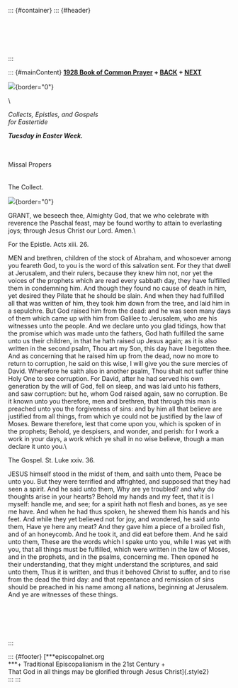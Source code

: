 ::: {#container}
::: {#header}
#  
:::

::: {#mainContent}
**[1928 Book of Common Prayer](../index.html) +
[BACK](Eastermonday.html) + [NEXT](Easter1.html)**

![](http://stats.superstats.com/b/ss/DAVIDMCMANNES/1){border="0"}

\

*Collects, Epistles, and Gospels\
for Eastertide*

***Tuesday in Easter Week.***

[\
](EasterMP.html)[](../readings/Easter.html#anchor2551497)\
Missal Propers
[](http://www.episcopalnet.org/DBS/DOR.html#anchor1129459)\
\
\
The Collect.

![](http://stats.superstats.com/b/ss/DAVIDMCMANNES/1){border="0"}

GRANT, we beseech thee, Almighty God, that we who celebrate with
reverence the Paschal feast, may be found worthy to attain to
everlasting joys; through Jesus Christ our Lord. Amen.\

For the Epistle. Acts xiii. 26.

MEN and brethren, children of the stock of Abraham, and whosoever among
you feareth God, to you is the word of this salvation sent. For they
that dwell at Jerusalem, and their rulers, because they knew him not,
nor yet the voices of the prophets which are read every sabbath day,
they have fulfilled them in condemning him. And though they found no
cause of death in him, yet desired they Pilate that he should be slain.
And when they had fulfilled all that was written of him, they took him
down from the tree, and laid him in a sepulchre. But God raised him from
the dead: and he was seen many days of them which came up with him from
Galilee to Jerusalem, who are his witnesses unto the people. And we
declare unto you glad tidings, how that the promise which was made unto
the fathers, God hath fulfilled the same unto us their children, in that
he hath raised up Jesus again; as it is also written in the second
psalm, Thou art my Son, this day have I begotten thee. And as concerning
that he raised him up from the dead, now no more to return to
corruption, he said on this wise, I will give you the sure mercies of
David. Wherefore he saith also in another psalm, Thou shalt not suffer
thine Holy One to see corruption. For David, after he had served his own
generation by the will of God, fell on sleep, and was laid unto his
fathers, and saw corruption: but he, whom God raised again, saw no
corruption. Be it known unto you therefore, men and brethren, that
through this man is preached unto you the forgiveness of sins: and by
him all that believe are justified from all things, from which ye could
not be justified by the law of Moses. Beware therefore, lest that come
upon you, which is spoken of in the prophets; Behold, ye despisers, and
wonder, and perish: for I work a work in your days, a work which ye
shall in no wise believe, though a man declare it unto you.\

The Gospel. St. Luke xxiv. 36.

JESUS himself stood in the midst of them, and saith unto them, Peace be
unto you. But they were terrified and affrighted, and supposed that they
had seen a spirit. And he said unto them, Why are ye troubled? and why
do thoughts arise in your hearts? Behold my hands and my feet, that it
is I myself: handle me, and see; for a spirit hath not flesh and bones,
as ye see me have. And when he had thus spoken, he shewed them his hands
and his feet. And while they yet believed not for joy, and wondered, he
said unto them, Have ye here any meat? And they gave him a piece of a
broiled fish, and of an honeycomb. And he took it, and did eat before
them. And he said unto them, These are the words which I spake unto you,
while I was yet with you, that all things must be fulfilled, which were
written in the law of Moses, and in the prophets, and in the psalms,
concerning me. Then opened he their understanding, that they might
understand the scriptures, and said unto them, Thus it is written, and
thus it behoved Christ to suffer, and to rise from the dead the third
day: and that repentance and remission of sins should be preached in his
name among all nations, beginning at Jerusalem. And ye are witnesses of
these things.

#  
:::

::: {#footer}
[***episcopalnet.org\
***+ Traditional Episcopalianism in the 21st Century +\
That God in all things may be glorified through Jesus Christ]{.style2}\
:::
:::
